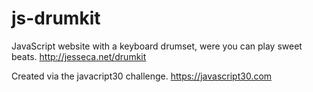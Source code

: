 # js-drumkit
JavaScript website with a keyboard drumset, were you can play sweet beats. http://jesseca.net/drumkit

Created via the javacript30 challenge. https://javascript30.com
